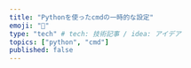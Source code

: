 ```yaml
---
title: "Pythonを使ったcmdの一時的な設定"
emoji: "💨"
type: "tech" # tech: 技術記事 / idea: アイデア
topics: ["python", "cmd"]
published: false
---
```

